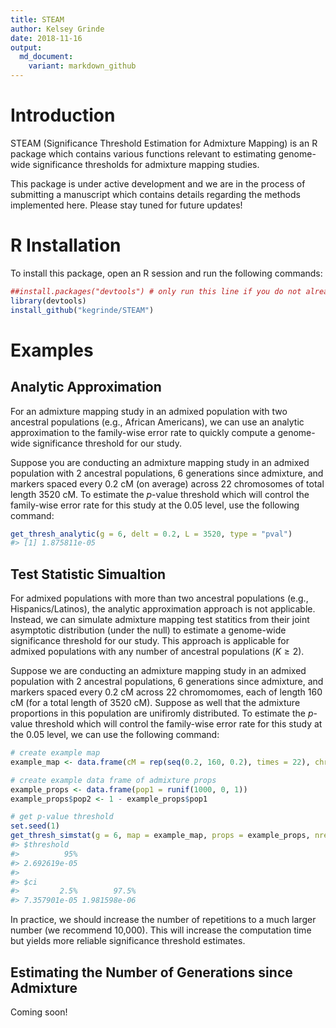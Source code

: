 ```yaml
---
title: STEAM
author: Kelsey Grinde
date: 2018-11-16
output:
  md_document:
    variant: markdown_github
---
```


<!-- README.md is generated from README.Rmd. Please edit that file -->



# Introduction

STEAM (Significance Threshold Estimation for Admixture Mapping) is an R package which contains various functions relevant to estimating genome-wide significance thresholds for admixture mapping studies. 

This package is under active development and we are in the process of submitting a manuscript which contains details regarding the methods implemented here. Please stay tuned for future updates!

# R Installation

To install this package, open an R session and run the following commands:


```r
##install.packages("devtools") # only run this line if you do not already have the devtools package installed
library(devtools)
install_github("kegrinde/STEAM")
```

# Examples

## Analytic Approximation

For an admixture mapping study in an admixed population with two ancestral populations (e.g., African Americans), we can use an analytic approximation to the family-wise error rate to quickly compute a genome-wide significance threshold for our study. 

Suppose you are conducting an admixture mapping study in an admixed population with 2 ancestral populations, 6 generations since admixture, and markers spaced every 0.2 cM (on average) across 22 chromosomes of total length 3520 cM. To estimate the *p*-value threshold which will control the family-wise error rate for this study at the 0.05 level, use the following command:


```r
get_thresh_analytic(g = 6, delt = 0.2, L = 3520, type = "pval")
#> [1] 1.875811e-05
```

## Test Statistic Simualtion

For admixed populations with more than two ancestral populations (e.g., Hispanics/Latinos), the analytic approximation approach is not applicable. Instead, we can simulate admixture mapping test statitics from their joint asymptotic distribution (under the null) to estimate a genome-wide significance threshold for our study. This approach is applicable for admixed populations with any number of ancestral populations ($K \ge 2$).

Suppose we are conducting an admixture mapping study in an admixed population with 2 ancestral populations, 6 generations since admixture, and markers spaced every 0.2 cM across 22 chromomomes, each of length 160 cM (for a total length of 3520 cM). Suppose as well that the admixture proportions in this population are unifiromly distributed. To estimate the *p*-value threshold which will control the family-wise error rate for this study at the 0.05 level, we can use the following command:


```r
# create example map
example_map <- data.frame(cM = rep(seq(0.2, 160, 0.2), times = 22), chr = rep(1:22, each = 800))

# create example data frame of admixture props
example_props <- data.frame(pop1 = runif(1000, 0, 1))
example_props$pop2 <- 1 - example_props$pop1

# get p-value threshold
set.seed(1)
get_thresh_simstat(g = 6, map = example_map, props = example_props, nreps = 50)
#> $threshold
#>          95% 
#> 2.692619e-05 
#> 
#> $ci
#>         2.5%        97.5% 
#> 7.357901e-05 1.981598e-06
```

In practice, we should increase the number of repetitions to a much larger number (we recommend 10,000). This will increase the computation time but yields more reliable significance threshold estimates.

## Estimating the Number of Generations since Admixture

Coming soon!
